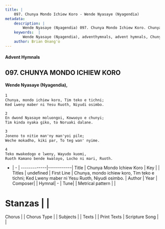 ```yaml
---
title: |
    097. Chunya Mondo Ichiew Koro - Wende Nyasaye (Nyagendia)
metadata:
    description: |
        Wende Nyasaye (Nyagendia) 097. Chunya Mondo Ichiew Koro. Chunya, mondo ichiew koro, Tim teko e tichni; Ked Lweny maber ni Yesu Ruoth, Niyudi osimbo.  
    keywords:  |
        Wende Nyasaye (Nyagendia), adventhymnals, advent hymnals, Chunya Mondo Ichiew Koro, Chunya, mondo ichiew koro, Tim teko e tichni; Ked Lweny maber ni Yesu Ruoth, Niyudi osimbo.. 
    author: Brian Onang'o
---
```


#### Advent Hymnals
## 097. CHUNYA MONDO ICHIEW KORO
####  Wende Nyasaye (Nyagendia),

```txt
1
Chunya, mondo ichiew koro, Tim teko e tichni;
Ked Lweny maber ni Yesu Ruoth, Niyudi osimbo.

2
En dwond Nyasaye moluongoi, Kowuoyo e chunyi;
Tim kinda nyaka giko, to Noruaki dalane.

3
Joneno to nitie man'ny man'yoi pile;
Weche mokadho, kiki par, To teg wan' nyime.

4
Teko mwakedogo e lweny, Wayudo kuomi,
Ruoth Kamano bende kwaloyo, Locho ni mari, Ruoth.


```

- |   -  |
-------------|------------|
Title | Chunya Mondo Ichiew Koro |
Key |  |
Titles | undefined |
First Line | Chunya, mondo ichiew koro, Tim teko e tichni; Ked Lweny maber ni Yesu Ruoth, Niyudi osimbo. |
Author | 
Year | 
Composer| |
Hymnal|  - |
Tune|  |
Metrical pattern | |
# Stanzas |  |
Chorus |  |
Chorus Type |  |
Subjects | |
Texts |  |
Print Texts | 
Scripture Song |  |
    
